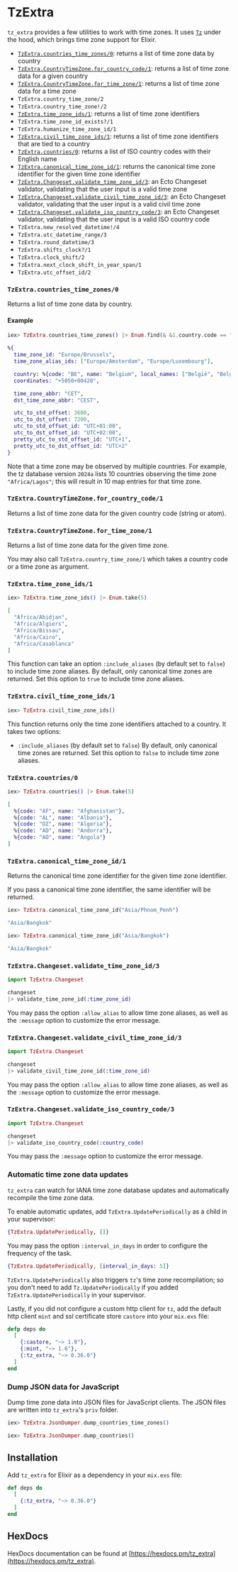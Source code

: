 # TzExtra

`tz_extra` provides a few utilities to work with time zones. It uses [`Tz`](https://github.com/mathieuprog/tz) under the hood, which brings time zone support for Elixir.

* [`TzExtra.countries_time_zones/0`](#tzextracountries_time_zones0): returns a list of time zone data by country
* [`TzExtra.CountryTimeZone.for_country_code/1`](#tzextracountrytimezonefor_country_code1): returns a list of time zone data for a given country
* [`TzExtra.CountryTimeZone.for_time_zone/1`](#tzextracountrytimezonefor_time_zone1): returns a list of time zone data for a time zone
* `TzExtra.country_time_zone/2`
* `TzExtra.country_time_zone!/2`
* [`TzExtra.time_zone_ids/1`](#tzextratime_zone_ids1): returns a list of time zone identifiers
* `TzExtra.time_zone_id_exists?/1`
* `TzExtra.humanize_time_zone_id/1`
* [`TzExtra.civil_time_zone_ids/1`](#tzextracivil_time_zone_ids1): returns a list of time zone identifiers that are tied to a country
* [`TzExtra.countries/0`](#tzextracountries0): returns a list of ISO country codes with their English name
* [`TzExtra.canonical_time_zone_id/1`](#tzextracanonical_time_zone_id1): returns the canonical time zone identifier for the given time zone identifier
* [`TzExtra.Changeset.validate_time_zone_id/3`](#tzextraChangesetvalidate_time_zone_id3): an Ecto Changeset validator, validating that the user input is a valid time zone
* [`TzExtra.Changeset.validate_civil_time_zone_id/3`](#tzextraChangesetvalidate_civil_time_zone_id3): an Ecto Changeset validator, validating that the user input is a valid civil time zone
* [`TzExtra.Changeset.validate_iso_country_code/3`](#tzextraChangesetvalidate_iso_country_code3): an Ecto Changeset validator, validating that the user input is a valid ISO country code
* `TzExtra.new_resolved_datetime!/4`
* `TzExtra.utc_datetime_range/3`
* `TzExtra.round_datetime/3`
* `TzExtra.shifts_clock?/1`
* `TzExtra.clock_shift/2`
* `TzExtra.next_clock_shift_in_year_span/1`
* `TzExtra.utc_offset_id/2`

### `TzExtra.countries_time_zones/0`

Returns a list of time zone data by country.

#### Example

```elixir
iex> TzExtra.countries_time_zones() |> Enum.find(& &1.country.code == "BE")
```

```elixir
%{
  time_zone_id: "Europe/Brussels",
  time_zone_alias_ids: ["Europe/Amsterdam", "Europe/Luxembourg"],

  country: %{code: "BE", name: "Belgium", local_names: ["België", "Belgique"]},
  coordinates: "+5050+00420",

  time_zone_abbr: "CET",
  dst_time_zone_abbr: "CEST",

  utc_to_std_offset: 3600,
  utc_to_dst_offset: 7200,
  utc_to_std_offset_id: "UTC+01:00",
  utc_to_dst_offset_id: "UTC+02:00",
  pretty_utc_to_std_offset_id: "UTC+1",
  pretty_utc_to_dst_offset_id: "UTC+2"
}
```

Note that a time zone may be observed by multiple countries. For example, the tz database version `2024a` lists 10
countries observing the time zone `"Africa/Lagos"`; this will result in 10 map entries for that time zone.

### `TzExtra.CountryTimeZone.for_country_code/1`

Returns a list of time zone data for the given country code (string or atom).

### `TzExtra.CountryTimeZone.for_time_zone/1`

Returns a list of time zone data for the given time zone.

You may also call `TzExtra.country_time_zone/1` which takes a country code or a time zone as argument.

### `TzExtra.time_zone_ids/1`

```elixir
iex> TzExtra.time_zone_ids() |> Enum.take(5)
```

```elixir
[
  "Africa/Abidjan",
  "Africa/Algiers",
  "Africa/Bissau",
  "Africa/Cairo",
  "Africa/Casablanca"
]
```

This function can take an option `:include_aliases` (by default set to `false`) to include time zone aliases. By default, only canonical time zones are returned. Set this option to `true` to include time zone aliases.

### `TzExtra.civil_time_zone_ids/1`

```elixir
iex> TzExtra.civil_time_zone_ids()
```

This function returns only the time zone identifiers attached to a country. It takes two options:
* `:include_aliases` (by default set to `false`)
  By default, only canonical time zones are returned. Set this option to `false` to include time zone aliases.

### `TzExtra.countries/0`

```elixir
iex> TzExtra.countries() |> Enum.take(5)
```

```elixir
[
  %{code: "AF", name: "Afghanistan"},
  %{code: "AL", name: "Albania"},
  %{code: "DZ", name: "Algeria"},
  %{code: "AD", name: "Andorra"},
  %{code: "AO", name: "Angola"}
]
```

### `TzExtra.canonical_time_zone_id/1`

Returns the canonical time zone identifier for the given time zone identifier.

If you pass a canonical time zone identifier, the same identifier will be returned.

```elixir
iex> TzExtra.canonical_time_zone_id("Asia/Phnom_Penh")
```

```elixir
"Asia/Bangkok"
```

```elixir
iex> TzExtra.canonical_time_zone_id("Asia/Bangkok")
```

```elixir
"Asia/Bangkok"
```

### `TzExtra.Changeset.validate_time_zone_id/3`

```elixir
import TzExtra.Changeset

changeset
|> validate_time_zone_id(:time_zone_id)
```

You may pass the option `:allow_alias` to allow time zone aliases, as well as the `:message` option to customize the error message.

### `TzExtra.Changeset.validate_civil_time_zone_id/3`

```elixir
import TzExtra.Changeset

changeset
|> validate_civil_time_zone_id(:time_zone_id)
```

You may pass the option `:allow_alias` to allow time zone aliases, as well as the `:message` option to customize the error message.

### `TzExtra.Changeset.validate_iso_country_code/3`

```elixir
import TzExtra.Changeset

changeset
|> validate_iso_country_code(:country_code)
```

You may pass the `:message` option to customize the error message.

### Automatic time zone data updates

`tz_extra` can watch for IANA time zone database updates and automatically recompile the time zone data.

To enable automatic updates, add `TzExtra.UpdatePeriodically` as a child in your supervisor:

```elixir
{TzExtra.UpdatePeriodically, []}
```

You may pass the option `:interval_in_days` in order to configure the frequency of the task.

```elixir
{TzExtra.UpdatePeriodically, [interval_in_days: 5]}
```

`TzExtra.UpdatePeriodically` also triggers `tz`'s time zone recompilation; so you don't need to add
`Tz.UpdatePeriodically` if you added `TzExtra.UpdatePeriodically` in your supervisor.

Lastly, if you did not configure a custom http client for `tz`, add the default http client `mint` and ssl certificate store `castore` into your `mix.exs` file:

```elixir
defp deps do
  [
    {:castore, "~> 1.0"},
    {:mint, "~> 1.6"},
    {:tz_extra, "~> 0.36.0"}
  ]
end
```

### Dump JSON data for JavaScript

Dump time zone data into JSON files for JavaScript clients. The JSON files are written into `tz_extra`'s `priv` folder.

```elixir
iex> TzExtra.JsonDumper.dump_countries_time_zones()
```

```elixir
iex> TzExtra.JsonDumper.dump_countries()
```

## Installation

Add `tz_extra` for Elixir as a dependency in your `mix.exs` file:

```elixir
def deps do
  [
    {:tz_extra, "~> 0.36.0"}
  ]
end
```

## HexDocs

HexDocs documentation can be found at [https://hexdocs.pm/tz_extra](https://hexdocs.pm/tz_extra).
